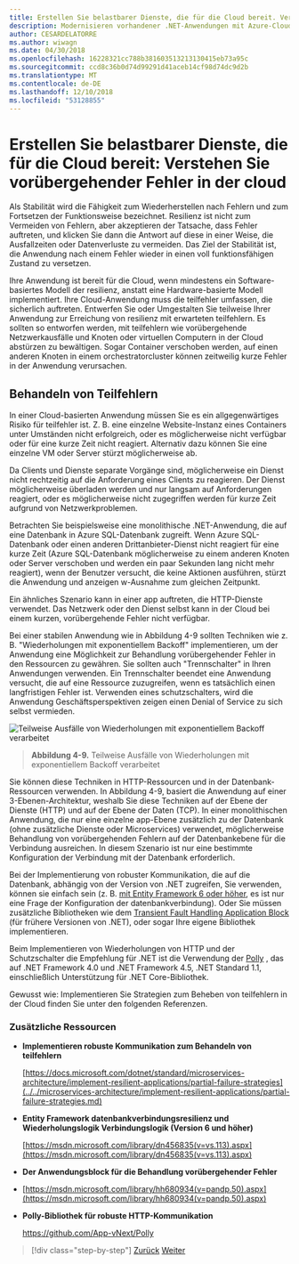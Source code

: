 ```yaml
---
title: Erstellen Sie belastbarer Dienste, die für die Cloud bereit. Verstehen Sie vorübergehender Fehler in der cloud
description: Modernisieren vorhandener .NET-Anwendungen mit Azure-Cloud und Windows-Containern | Erstellen Sie belastbarer Dienste, die für die Cloud bereit. Verstehen Sie vorübergehender Fehler in der cloud
author: CESARDELATORRE
ms.author: wiwagn
ms.date: 04/30/2018
ms.openlocfilehash: 16228321cc788b381603513213130415eb73a95c
ms.sourcegitcommit: ccd8c36b0d74d99291d41aceb14cf98d74dc9d2b
ms.translationtype: MT
ms.contentlocale: de-DE
ms.lasthandoff: 12/10/2018
ms.locfileid: "53128855"
---
```

# <a name="build-resilient-services-ready-for-the-cloud-embrace-transient-failures-in-the-cloud"></a>Erstellen Sie belastbarer Dienste, die für die Cloud bereit: Verstehen Sie vorübergehender Fehler in der cloud

Als Stabilität wird die Fähigkeit zum Wiederherstellen nach Fehlern und zum Fortsetzen der Funktionsweise bezeichnet. Resilienz ist nicht zum Vermeiden von Fehlern, aber akzeptieren der Tatsache, dass Fehler auftreten, und klicken Sie dann die Antwort auf diese in einer Weise, die Ausfallzeiten oder Datenverluste zu vermeiden. Das Ziel der Stabilität ist, die Anwendung nach einem Fehler wieder in einen voll funktionsfähigen Zustand zu versetzen.

Ihre Anwendung ist bereit für die Cloud, wenn mindestens ein Software-basiertes Modell der resilienz, anstatt eine Hardware-basierte Modell implementiert. Ihre Cloud-Anwendung muss die teilfehler umfassen, die sicherlich auftreten. Entwerfen Sie oder Umgestalten Sie teilweise Ihrer Anwendung zur Erreichung von resilienz mit erwarteten teilfehlern. Es sollten so entworfen werden, mit teilfehlern wie vorübergehende Netzwerkausfälle und Knoten oder virtuellen Computern in der Cloud abstürzen zu bewältigen. Sogar Container verschoben werden, auf einen anderen Knoten in einem orchestratorcluster können zeitweilig kurze Fehler in der Anwendung verursachen.

## <a name="handling-partial-failure"></a>Behandeln von Teilfehlern

In einer Cloud-basierten Anwendung müssen Sie es ein allgegenwärtiges Risiko für teilfehler ist. Z. B. eine einzelne Website-Instanz eines Containers unter Umständen nicht erfolgreich, oder es möglicherweise nicht verfügbar oder für eine kurze Zeit nicht reagiert. Alternativ dazu können Sie eine einzelne VM oder Server stürzt möglicherweise ab.

Da Clients und Dienste separate Vorgänge sind, möglicherweise ein Dienst nicht rechtzeitig auf die Anforderung eines Clients zu reagieren. Der Dienst möglicherweise überladen werden und nur langsam auf Anforderungen reagiert, oder es möglicherweise nicht zugegriffen werden für kurze Zeit aufgrund von Netzwerkproblemen.

Betrachten Sie beispielsweise eine monolithische .NET-Anwendung, die auf eine Datenbank in Azure SQL-Datenbank zugreift. Wenn Azure SQL-Datenbank oder einen anderen Drittanbieter-Dienst nicht reagiert für eine kurze Zeit (Azure SQL-Datenbank möglicherweise zu einem anderen Knoten oder Server verschoben und werden ein paar Sekunden lang nicht mehr reagiert), wenn der Benutzer versucht, die keine Aktionen ausführen, stürzt die Anwendung und anzeigen w-Ausnahme zum gleichen Zeitpunkt.

Ein ähnliches Szenario kann in einer app auftreten, die HTTP-Dienste verwendet. Das Netzwerk oder den Dienst selbst kann in der Cloud bei einem kurzen, vorübergehende Fehler nicht verfügbar.

Bei einer stabilen Anwendung wie in Abbildung 4-9 sollten Techniken wie z. B. "Wiederholungen mit exponentiellem Backoff" implementieren, um der Anwendung eine Möglichkeit zur Behandlung vorübergehender Fehler in den Ressourcen zu gewähren. Sie sollten auch "Trennschalter" in Ihren Anwendungen verwenden. Ein Trennschalter beendet eine Anwendung versucht, die auf eine Ressource zuzugreifen, wenn es tatsächlich einen langfristigen Fehler ist. Verwenden eines schutzschalters, wird die Anwendung Geschäftsperspektiven zeigen einen Denial of Service zu sich selbst vermieden.

![Teilweise Ausfälle von Wiederholungen mit exponentiellem Backoff verarbeitet](./media/image9.png)

> **Abbildung 4-9.** Teilweise Ausfälle von Wiederholungen mit exponentiellem Backoff verarbeitet

Sie können diese Techniken in HTTP-Ressourcen und in der Datenbank-Ressourcen verwenden. In Abbildung 4-9, basiert die Anwendung auf einer 3-Ebenen-Architektur, weshalb Sie diese Techniken auf der Ebene der Dienste (HTTP) und auf der Ebene der Daten (TCP). In einer monolithischen Anwendung, die nur eine einzelne app-Ebene zusätzlich zu der Datenbank (ohne zusätzliche Dienste oder Microservices) verwendet, möglicherweise Behandlung von vorübergehenden Fehlern auf der Datenbankebene für die Verbindung ausreichen. In diesem Szenario ist nur eine bestimmte Konfiguration der Verbindung mit der Datenbank erforderlich.

Bei der Implementierung von robuster Kommunikation, die auf die Datenbank, abhängig von der Version von .NET zugreifen, Sie verwenden, können sie einfach sein (z. B. [mit Entity Framework 6 oder höher](https://msdn.microsoft.com/library/dn456835(v=vs.113).aspx), es ist nur eine Frage der Konfiguration der datenbankverbindung). Oder Sie müssen zusätzliche Bibliotheken wie dem [Transient Fault Handling Application Block](https://msdn.microsoft.com/library/hh680934(v=pandp.50).aspx) (für frühere Versionen von .NET), oder sogar Ihre eigene Bibliothek implementieren.

Beim Implementieren von Wiederholungen von HTTP und der Schutzschalter die Empfehlung für .NET ist die Verwendung der [Polly](https://github.com/App-vNext/Polly) , das auf .NET Framework 4.0 und .NET Framework 4.5, .NET Standard 1.1, einschließlich Unterstützung für .NET Core-Bibliothek.

Gewusst wie: Implementieren Sie Strategien zum Beheben von teilfehlern in der Cloud finden Sie unter den folgenden Referenzen.

### <a name="additional-resources"></a>Zusätzliche Ressourcen

-   **Implementieren robuste Kommunikation zum Behandeln von teilfehlern**

    [https://docs.microsoft.com/dotnet/standard/microservices-architecture/implement-resilient-applications/partial-failure-strategies](../../microservices-architecture/implement-resilient-applications/partial-failure-strategies.md)

-   **Entity Framework datenbankverbindungsresilienz und Wiederholungslogik Verbindungslogik (Version 6 und höher)**

    [https://msdn.microsoft.com/library/dn456835(v=vs.113).aspx](https://msdn.microsoft.com/library/dn456835(v=vs.113).aspx)

-   **Der Anwendungsblock für die Behandlung vorübergehender Fehler**

-   [https://msdn.microsoft.com/library/hh680934(v=pandp.50).aspx](https://msdn.microsoft.com/library/hh680934(v=pandp.50).aspx)

-   **Polly-Bibliothek für robuste HTTP-Kommunikation**

    https://github.com/App-vNext/Polly

>[!div class="step-by-step"]
>[Zurück](when-to-deploy-windows-containers-to-azure-container-service-kubernetes.md)
>[Weiter](modernize-your-apps-with-monitoring-and-telemetry.md)